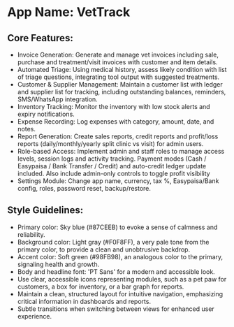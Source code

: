 # **App Name**: VetTrack

## Core Features:

- Invoice Generation: Generate and manage vet invoices including sale, purchase and treatment/visit invoices with customer and item details.
- Automated Triage: Using medical history, assess likely condition with list of triage questions, integrating tool output with suggested treatments.
- Customer & Supplier Management: Maintain a customer list with ledger and supplier list for tracking, including outstanding balances, reminders, SMS/WhatsApp integration.
- Inventory Tracking: Monitor the inventory with low stock alerts and expiry notifications.
- Expense Recording: Log expenses with category, amount, date, and notes.
- Report Generation: Create sales reports, credit reports and profit/loss reports (daily/monthly/yearly split clinic vs visit) for admin users.
- Role-based Access: Implement admin and staff roles to manage access levels, session logs and activity tracking. Payment modes (Cash / Easypaisa / Bank Transfer / Credit) and auto-credit ledger update included. Also include admin-only controls to toggle profit visibility
- Settings Module: Change app name, currency, tax %, Easypaisa/Bank config, roles, password reset, backup/restore.

## Style Guidelines:

- Primary color: Sky blue (#87CEEB) to evoke a sense of calmness and reliability.
- Background color: Light gray (#F0F8FF), a very pale tone from the primary color, to provide a clean and unobtrusive backdrop.
- Accent color: Soft green (#98FB98), an analogous color to the primary, signaling health and growth.
- Body and headline font: 'PT Sans' for a modern and accessible look.
- Use clear, accessible icons representing modules, such as a pet paw for customers, a box for inventory, or a bar graph for reports.
- Maintain a clean, structured layout for intuitive navigation, emphasizing critical information in dashboards and reports.
- Subtle transitions when switching between views for enhanced user experience.